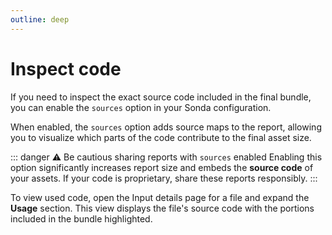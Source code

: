 ```yaml
---
outline: deep
---
```


# Inspect code

If you need to inspect the exact source code included in the final bundle, you can enable the `sources` option in your Sonda configuration.

When enabled, the `sources` option adds source maps to the report, allowing you to visualize which parts of the code contribute to the final asset size.

::: danger ⚠️ Be cautious sharing reports with `sources` enabled
Enabling this option significantly increases report size and embeds the **source code** of your assets. If your code is proprietary, share these reports responsibly.
:::

To view used code, open the Input details page for a file and expand the **Usage** section. This view displays the file's source code with the portions included in the bundle highlighted.

<CustomImage
  src="/used-code-highlighting.jpg"
  alt="Code block showing source code with some parts highlighted"
  caption="Code used in the bundle is highlighted"
/>
